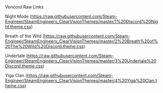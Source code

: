 Vencord Raw Links

Night Mode
(https://raw.githubusercontent.com/Steam-Engineer/SteamEngineers_ClearVisionThemes/master/1%20Discord%20Night.theme.css)

Breath of the Wild
(https://raw.githubusercontent.com/Steam-Engineer/SteamEngineers_ClearVisionThemes/master/2%20Breath%20of%20The%20Wild%20Discord.theme.css)

Undertale
(https://raw.githubusercontent.com/Steam-Engineer/SteamEngineers_ClearVisionThemes/master/3%20Undertale%20Discord.theme.css)

Yiga Clan
(https://raw.githubusercontent.com/Steam-Engineer/SteamEngineers_ClearVisionThemes/master/4%20Yiga%20Clan.theme.css)

